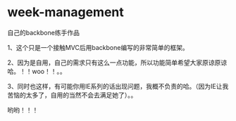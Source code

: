 week-management
===============

自己的backbone练手作品

1、这个只是一个接触MVC后用backbone编写的非常简单的框架。

2、因为是自用，自己的需求只有这么一点功能，所以功能简单希望大家原谅原谅哈。！！woo！！。。

3、同时也这样，有可能你用IE系列的话出现问题，我概不负责的哈。（因为IE让我苦恼的太多了，自用的当然不会去满足她了）。。

哟哟！！！
